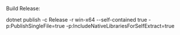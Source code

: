 


Build Release:

dotnet publish -c Release -r win-x64 --self-contained true -p:PublishSingleFile=true -p:IncludeNativeLibrariesForSelfExtract=true
